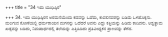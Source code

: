 +++
title = "34 ಇದು ಯುಧಿಷ್ಠಿರ"

+++
34. ಇದು ಯುಧಿಷ್ಠಿರನ ಅರಮನೆಯೆಂದು ಕದವನ್ನು ಒದೆದು, ಕಾವಲಿನವರನ್ನು ಬಡಿದು ಒಳಹೊಕ್ಕನು. ಮಲಗುವ ಕೋಣೆಯಲ್ಲಿ ಧರ್ಮರಾಯನ ಮಗನನ್ನು ಒದೆದರೆ ಅವನು ಎದ್ದು ಕತ್ತಿಯನ್ನು ಹಿಡಿದು ಕಾದಿದನು. ಅಶ್ವತ್ಥಾಮ ಖಡ್ಗವನ್ನು ಬಡಿದು, ನಿಮಷಾರ್ಧದಲ್ಲಿ ತಲೆಯನ್ನು ಎತ್ತಿಹಿಡಿದು ಪ್ರತಿವಿಂಧ್ಯಕನ ಪ್ರಾಣವನ್ನು ತೆಗೆದ.